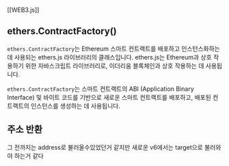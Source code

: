 

[[WEB3.js]]

## ethers.ContractFactory()

`ethers.ContractFactory`는 Ethereum 스마트 컨트랙트를 배포하고 인스턴스화하는 데 사용되는 ethers.js 라이브러리의 클래스입니다. ethers.js는 Ethereum과 상호 작용하기 위한 자바스크립트 라이브러리로, 이더리움 블록체인과 상호 작용하는 데 사용됩니다.

`ethers.ContractFactory`는 스마트 컨트랙트의 ABI (Application Binary Interface) 및 바이트 코드를 기반으로 새로운 스마트 컨트랙트를 배포하고, 배포된 컨트랙트의 인스턴스를 생성하는 데 사용됩니다.

## 주소 반환

그 전까지는 address로 불러올수있었던거 같지만 새로운 v6에서는 target으로 불러와야 하는거 같다